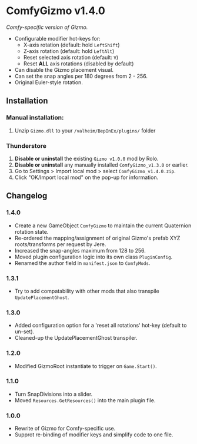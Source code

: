 # ComfyGizmo v1.4.0

*Comfy-specific version of Gizmo.*

  * Configurable modifier hot-keys for:
    * X-axis rotation (default: hold `LeftShift`)
    * Z-axis rotation (default: hold `LeftAlt`)
    * Reset selected axis rotation (default: `V`)
    * Reset **ALL** axis rotations (disabled by default)
  * Can disable the Gizmo placement visual.
  * Can set the snap angles per 180 degrees from 2 - 256.
  * Original Euler-style rotation.
 
## Installation

### Manual installation:

  1. Unzip `Gizmo.dll` to your `/valheim/BepInEx/plugins/` folder

### Thunderstore

  1. **Disable or uninstall** the existing `Gizmo v1.0.0` mod by Rolo.
  2. **Disable or uninstall** any manually installed `ComfyGizmo_v1.3.0` or earlier.
  3. Go to Settings > Import local mod > select `ComfyGizmo_v1.4.0.zip`.
  4. Click "OK/Import local mod" on the pop-up for information.
  
## Changelog

### 1.4.0

  * Create a new GameObject `ComfyGizmo` to maintain the current Quaternion rotation state.
  * Re-ordered the mapping/assignment of original Gizmo's prefab XYZ roots/transforms per request by Jere.
  * Increased the snap-angles maximum from 128 to 256.
  * Moved plugin configuration logic into its own class `PluginConfig`.
  * Renamed the author field in `manifest.json` to `ComfyMods`.

### 1.3.1

  * Try to add compatability with other mods that also transpile `UpdatePlacementGhost`.

### 1.3.0

  * Added configuration option for a 'reset all rotations' hot-key (default to un-set).
  * Cleaned-up the UpdatePlacementGhost transpiler.

### 1.2.0

  * Modified GizmoRoot instantiate to trigger on `Game.Start()`.

### 1.1.0

  * Turn SnapDivisions into a slider.
  * Moved `Resources.GetResources()` into the main plugin file.

### 1.0.0

  * Rewrite of Gizmo for Comfy-specific use.
  * Supprot re-binding of modifier keys and simplify code to one file.